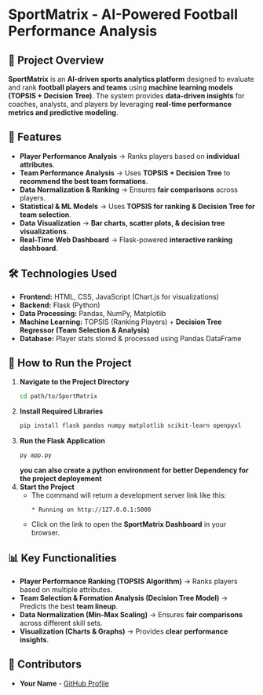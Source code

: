 # SportMatrix - AI-Powered Football Performance Analysis

## 📌 Project Overview
**SportMatrix** is an **AI-driven sports analytics platform** designed to evaluate and rank **football players and teams** using **machine learning models (TOPSIS + Decision Tree)**. The system provides **data-driven insights** for coaches, analysts, and players by leveraging **real-time performance metrics and predictive modeling**.

## 🎯 Features
- **Player Performance Analysis** → Ranks players based on **individual attributes**.
- **Team Performance Analysis** → Uses **TOPSIS + Decision Tree** to **recommend the best team formations**.
- **Data Normalization & Ranking** → Ensures **fair comparisons** across players.
- **Statistical & ML Models** → Uses **TOPSIS for ranking & Decision Tree for team selection**.
- **Data Visualization** → **Bar charts, scatter plots, & decision tree visualizations**.
- **Real-Time Web Dashboard** → Flask-powered **interactive ranking dashboard**.

## 🛠️ Technologies Used
- **Frontend:** HTML, CSS, JavaScript (Chart.js for visualizations)
- **Backend:** Flask (Python)
- **Data Processing:** Pandas, NumPy, Matplotlib
- **Machine Learning:** TOPSIS (Ranking Players) + **Decision Tree Regressor (Team Selection & Analysis)**
- **Database:** Player stats stored & processed using Pandas DataFrame

## 🚀 How to Run the Project

1. **Navigate to the Project Directory**
   ```bash
   cd path/to/SportMatrix
   ```
2. **Install Required Libraries**
   ```bash
   pip install flask pandas numpy matplotlib scikit-learn openpyxl
   ```
3. **Run the Flask Application**
   ```bash
   py app.py
   ```
   **you can also create a python environment for better Dependency for the project deployement** 
4. **Start the Project**
   - The command will return a development server link like this:
     ```
     * Running on http://127.0.0.1:5000
     ```
   - Click on the link to open the **SportMatrix Dashboard** in your browser.

## 📊 Key Functionalities
- **Player Performance Ranking (TOPSIS Algorithm)** → Ranks players based on multiple attributes.
- **Team Selection & Formation Analysis (Decision Tree Model)** → Predicts the best **team lineup**.
- **Data Normalization (Min-Max Scaling)** → Ensures **fair comparisons** across different skill sets.
- **Visualization (Charts & Graphs)** → Provides **clear performance insights**.

## 👤 Contributors
- **Your Name** - [GitHub Profile](https://github.com/sumitnawde10)




